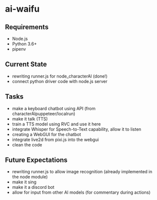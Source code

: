 # ai-waifu

## Requirements
- Node.js
- Python 3.6+
- pipenv

## Current State
- rewriting runner.js for node_characterAI (done!)
- connect python driver code with node.js server

## Tasks
- make a keyboard chatbot using API (from characterAIpuppeteer/localrun)
- make it talk (TTS)
- train a TTS model using RVC and use it here
- integrate Whisper for Speech-to-Text capability, allow it to listen
- creating a WebGUI for the chatbot
- integrate live2d from pixi.js into the webgui
- clean the code

## Future Expectations
- rewriting runner.js to allow image recognition (already implemented in the node module)
- make it sing
- make it a discord bot
- allow for input from other AI models (for commentary during actions)